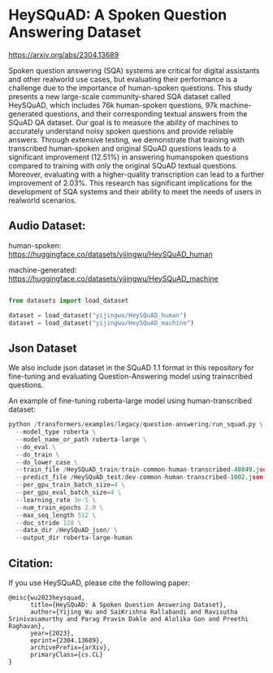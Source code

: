 # HeySQuAD: A Spoken Question Answering Dataset

https://arxiv.org/abs/2304.13689

Spoken question answering (SQA) systems are critical for digital assistants and other realworld use cases, but evaluating their performance is a challenge due to the importance of human-spoken questions. This study presents a new large-scale community-shared SQA dataset called HeySQuAD, which includes 76k human-spoken questions, 97k machine-generated questions, and their corresponding textual answers from the SQuAD QA dataset. Our goal is to measure the ability of machines to accurately understand noisy spoken questions and provide reliable answers. Through extensive testing, we demonstrate that training with transcribed human-spoken and original SQuAD questions leads to a significant improvement (12.51%) in answering humanspoken questions compared to training with only the original SQuAD textual questions. Moreover, evaluating with a higher-quality transcription can lead to a further improvement of 2.03%. This research has significant implications for the development of SQA systems and their ability to meet the needs of users in realworld scenarios.


## Audio Dataset:

human-spoken: https://huggingface.co/datasets/yijingwu/HeySQuAD_human

machine-generated: https://huggingface.co/datasets/yijingwu/HeySQuAD_machine

```python

from datasets import load_dataset

dataset = load_dataset("yijingwu/HeySQuAD_human")
dataset = load_dataset("yijingwu/HeySQuAD_machine")

```

## Json Dataset
We also include json dataset in the SQuAD 1.1 format in this repository for fine-tuning and evaluating Question-Answering model using trainscribed questions.

An example of fine-tuning roberta-large model using human-transcribed dataset:

```python
python /transformers/examples/legacy/question-answering/run_squad.py \
  --model_type roberta \
  --model_name_or_path roberta-large \
  --do_eval \
  --do_train \
  --do_lower_case \
  --train_file /HeySQuAD_train/train-common-human-transcribed-48849.json \
  --predict_file /HeySQuAD_test/dev-common-human-transcribed-1002.json \
  --per_gpu_train_batch_size=4 \
  --per_gpu_eval_batch_size=4 \
  --learning_rate 3e-5 \
  --num_train_epochs 2.0 \
  --max_seq_length 512 \
  --doc_stride 128 \
  --data_dir /HeySQuAD_json/ \
  --output_dir roberta-large-human
```



## Citation:
If you use HeySQuAD, please cite the following paper:
```
@misc{wu2023heysquad,
      title={HeySQuAD: A Spoken Question Answering Dataset}, 
      author={Yijing Wu and SaiKrishna Rallabandi and Ravisutha Srinivasamurthy and Parag Pravin Dakle and Alolika Gon and Preethi Raghavan},
      year={2023},
      eprint={2304.13689},
      archivePrefix={arXiv},
      primaryClass={cs.CL}
}

```


